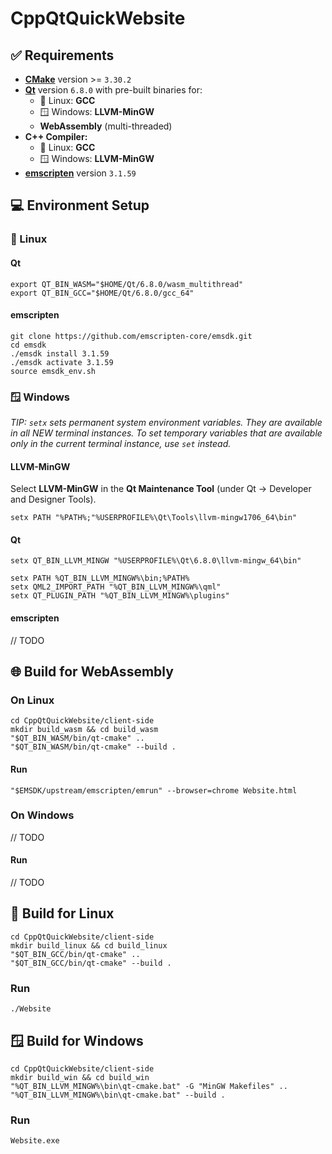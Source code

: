 # CppQtQuickWebsite

## ✅ Requirements

- **[CMake](https://cmake.org/download/)** version >= `3.30.2`
- **[Qt](https://www.qt.io/download-open-source)** version `6.8.0` with pre-built binaries for:
  - 🐧 Linux: **GCC**
  - 🪟︎ Windows: **LLVM-MinGW**
  - **WebAssembly** (multi-threaded)
- **C++ Compiler:**
  - 🐧 Linux: **GCC**
  - 🪟︎ Windows: **LLVM-MinGW**
- **[emscripten](https://emscripten.org/docs/getting_started/downloads.html)** version `3.1.59`

## 💻 Environment Setup

### 🐧 Linux

#### Qt

```
export QT_BIN_WASM="$HOME/Qt/6.8.0/wasm_multithread"
export QT_BIN_GCC="$HOME/Qt/6.8.0/gcc_64"
```

#### emscripten

```
git clone https://github.com/emscripten-core/emsdk.git
cd emsdk
./emsdk install 3.1.59
./emsdk activate 3.1.59
source emsdk_env.sh
```

### 🪟︎ Windows

_TIP: `setx` sets permanent system environment variables. They are available in all NEW terminal instances. To set temporary variables that are available only in the current terminal instance, use `set` instead._

#### LLVM-MinGW
Select **LLVM-MinGW** in the **Qt Maintenance Tool** (under Qt -> Developer and Designer Tools).

```
setx PATH "%PATH%;"%USERPROFILE%\Qt\Tools\llvm-mingw1706_64\bin"
```

#### Qt
```
setx QT_BIN_LLVM_MINGW "%USERPROFILE%\Qt\6.8.0\llvm-mingw_64\bin"

setx PATH %QT_BIN_LLVM_MINGW%\bin;%PATH%
setx QML2_IMPORT_PATH "%QT_BIN_LLVM_MINGW%\qml"
setx QT_PLUGIN_PATH "%QT_BIN_LLVM_MINGW%\plugins"
```

#### emscripten

// TODO

## 🌐 Build for WebAssembly

### On Linux

```
cd CppQtQuickWebsite/client-side
mkdir build_wasm && cd build_wasm
"$QT_BIN_WASM/bin/qt-cmake" ..
"$QT_BIN_WASM/bin/qt-cmake" --build .
```

#### Run

```
"$EMSDK/upstream/emscripten/emrun" --browser=chrome Website.html
```

### On Windows

// TODO

#### Run

// TODO

## 🐧 Build for Linux
```
cd CppQtQuickWebsite/client-side
mkdir build_linux && cd build_linux
"$QT_BIN_GCC/bin/qt-cmake" ..
"$QT_BIN_GCC/bin/qt-cmake" --build .
```

### Run
```
./Website
```

## 🪟︎ Build for Windows
```
cd CppQtQuickWebsite/client-side
mkdir build_win && cd build_win
"%QT_BIN_LLVM_MINGW%\bin\qt-cmake.bat" -G "MinGW Makefiles" ..
"%QT_BIN_LLVM_MINGW%\bin\qt-cmake.bat" --build .
```

### Run
```
Website.exe
```
